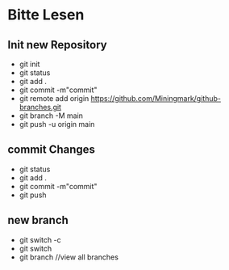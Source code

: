 # Bitte Lesen

## Init new Repository
- git init
- git status
- git add .
- git commit -m"commit"
- git remote add origin https://github.com/Miningmark/github-branches.git
- git branch -M main
- git push -u origin main

## commit Changes
- git status
- git add .
- git commit -m"commit"
- git push 

## new branch
- git switch -c <branchname>
- git switch <branchname>
- git branch        //view all branches